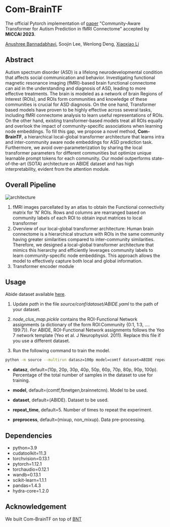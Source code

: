 # Com-BrainTF
The official Pytorch implementation of [paper](https://arxiv.org/abs/2307.10181) "Community-Aware Transformer for Autism Prediction in fMRI Connectome" accepted by **MICCAI 2023**.

[Anushree Bannadabhavi](https://anushreebannadabhavi.github.io/), Soojin Lee, Wenlong Deng, [Xiaoxiao Li](https://xxlya.github.io/xiaoxiao/)

## Abstract

Autism spectrum disorder (ASD) is a lifelong neurodevelopmental condition that affects social communication and behavior. Investigating functional magnetic resonance imaging (fMRI)-based brain functional connectome can aid in the understanding and diagnosis of ASD, leading to more effective treatments. The brain is modeled as a network of brain Regions of Interest (ROIs), and ROIs form communities and knowledge of these communities is crucial for ASD diagnosis. On the one hand, Transformer based models have proven to be highly effective across several tasks, including fMRI connectome analysis to learn useful representations of ROIs. On the other hand, existing transformer-based models treat all ROIs equally and overlook the impact of community-specific associations when learning node embeddings. To fill this gap, we propose a novel method, **Com-BrainTF**, a hierarchical local-global transformer architecture that learns intra and inter-community aware node embeddings for ASD prediction task. Furthermore, we avoid over-parameterization by sharing the local transformer parameters for different communities but optimize unique learnable prompt tokens for each community. Our model outperforms state-of-the-art (SOTA) architecture on ABIDE dataset and has high interpretability, evident from the attention module.

## Overall Pipeline

![architecture](./img/method.png)

1) fMRI images parcellated by an atlas to obtain the Functional connectivity matrix for ’N’ ROIs. Rows and columns are rearranged based on community labels of
each ROI to obtain input matrices to local transformer
2) Overview of our local-global transformer architecture: Human brain connectome is a hierarchical structure with ROIs in the same community having greater similarities compared to inter-community similarities. Therefore, we designed a local-global transformer architecture that mimics this hierarchy and efficiently leverages community labels to learn community-specific node embeddings. This approach allows the model to effectively capture both local and global information.
3) Transformer encoder module

## Usage

Abide dataset available [here](https://drive.google.com/file/d/1rTmBuLbMNu-vW7g43eSu21ur1Sc4oVHh/view?usp=sharing).

1. Update *path* in the file *source/conf/dataset/ABIDE.yaml* to the path of your dataset.

2. *node_clus_map.pickle* contains the ROI-Functional Network assignments (a dictionary of the form ROI:Community {0:1, 1:3, .... 199:7}). 
For ABIDE, ROI-Functional Network assignments follows the Yeo 7 network template (Yeo et al. J Neurophysiol. 2011). Replace this file if you use a different dataset.

3. Run the following command to train the model.

```bash
python -m source --multirun datasz=100p model=comtf dataset=ABIDE repeat_time=5 preprocess=non_mixup
```
- **datasz**, default=(10p, 20p, 30p, 40p, 50p, 60p, 70p, 80p, 90p, 100p). Percentage of the total number of samples in the dataset to use for training.

- **model**, default=(comtf,fbnetgen,brainnetcnn). Model to be used.

- **dataset**, default=(ABIDE). Dataset to be used.

- **repeat_time**, default=5. Number of times to repeat the experiment.

- **preprocess**, default=(mixup, non_mixup). Data pre-processing.

## Dependencies

  - python=3.9
  - cudatoolkit=11.3
  - torchvision=0.13.1
  - pytorch=1.12.1
  - torchaudio=0.12.1
  - wandb=0.13.1
  - scikit-learn=1.1.1
  - pandas=1.4.3
  - hydra-core=1.2.0

## Acknowledgement

We built Com-BrainTF on top of [BNT](https://github.com/Wayfear/BrainNetworkTransformer/tree/main)
